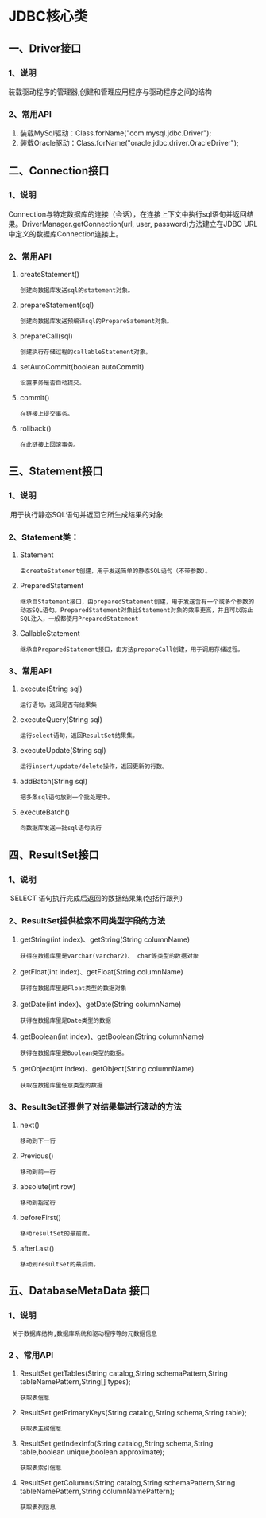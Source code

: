 # JDBC核心类

## 一、Driver接口

### 1、说明

装载驱动程序的管理器,创建和管理应用程序与驱动程序之间的结构

### 2、常用API

1. 装载MySql驱动：Class.forName\("com.mysql.jdbc.Driver"\);
2. 装载Oracle驱动：Class.forName\("oracle.jdbc.driver.OracleDriver"\);

## 二、Connection接口

### 1、说明

​    Connection与特定数据库的连接（会话），在连接上下文中执行sql语句并返回结果。DriverManager.getConnection\(url, user, password\)方法建立在JDBC URL中定义的数据库Connection连接上。

### 2、常用API

1. createStatement\(\)

   ```
   创建向数据库发送sql的statement对象。
   ```

2. prepareStatement\(sql\)

   ```
   创建向数据库发送预编译sql的PrepareSatement对象。
   ```

3. prepareCall\(sql\)

   ```
   创建执行存储过程的callableStatement对象。
   ```

4. setAutoCommit\(boolean autoCommit\)

   ```
   设置事务是否自动提交。
   ```

5. commit\(\)

   ```
   在链接上提交事务。
   ```

6. rollback\(\)

   ```
   在此链接上回滚事务。
   ```

## 三、Statement接口

### 1、说明

​    用于执行静态SQL语句并返回它所生成结果的对象

### 2、Statement类：

1. Statement

   ```
   由createStatement创建，用于发送简单的静态SQL语句（不带参数）。
   ```

2. PreparedStatement

   ```
   继承自Statement接口，由preparedStatement创建，用于发送含有一个或多个参数的动态SQL语句。PreparedStatement对象比Statement对象的效率更高，并且可以防止SQL注入，一般都使用PreparedStatement
   ```

3. CallableStatement

   ```
   继承自PreparedStatement接口，由方法prepareCall创建，用于调用存储过程。
   ```

### 3、常用API

1. execute\(String sql\)

   ```
   运行语句，返回是否有结果集
   ```

2. executeQuery\(String sql\)

   ```
   运行select语句，返回ResultSet结果集。
   ```

3. executeUpdate\(String sql\)

   ```
   运行insert/update/delete操作，返回更新的行数。
   ```

4. addBatch\(String sql\)

   ```
   把多条sql语句放到一个批处理中。
   ```

5. executeBatch\(\)

   ```
   向数据库发送一批sql语句执行
   ```

## 四、ResultSet接口

### 1、说明

​    SELECT 语句执行完成后返回的数据结果集\(包括行跟列\)

### 2、ResultSet提供检索不同类型字段的方法

1. getString\(int index\)、getString\(String columnName\)

   ```
   获得在数据库里是varchar(varchar2)、 char等类型的数据对象
   ```

2. getFloat\(int index\)、getFloat\(String columnName\)

   ```
   获得在数据库里是Float类型的数据对象
   ```

3. getDate\(int index\)、getDate\(String columnName\)

   ```
   获得在数据库里是Date类型的数据
   ```

4. getBoolean\(int index\)、getBoolean\(String columnName\)

   ```
   获得在数据库里是Boolean类型的数据。
   ```

5. getObject\(int index\)、getObject\(String columnName\)

   ```
   获取在数据库里任意类型的数据
   ```

### 3、ResultSet还提供了对结果集进行滚动的方法

1. next\(\)

   ```
   移动到下一行
   ```

2. Previous\(\)

   ```
   移动到前一行
   ```

3. absolute\(int row\)

   ```
   移动到指定行
   ```

4. beforeFirst\(\)

   ```
   移动resultSet的最前面。
   ```

5. afterLast\(\)

   ```
   移动到resultSet的最后面。
   ```

## 五、DatabaseMetaData 接口

### 1、说明

```
 关于数据库结构,数据库系统和驱动程序等的元数据信息
```

### 2 、常用API

1. ResultSet getTables\(String catalog,String schemaPattern,String tableNamePattern,String\[\] types\);

   ```
   获取表信息
   ```

2. ResultSet getPrimaryKeys\(String catalog,String schema,String table\);

   ```
   获取表主键信息
   ```

3. ResultSet getIndexInfo\(String catalog,String schema,String table,boolean unique,boolean approximate\);

   ```
   获取表索引信息
   ```

4. ResultSet getColumns\(String catalog,String schemaPattern,String tableNamePattern,String columnNamePattern\);

   ```
   获取表列信息
   ```

   ​

   ​



